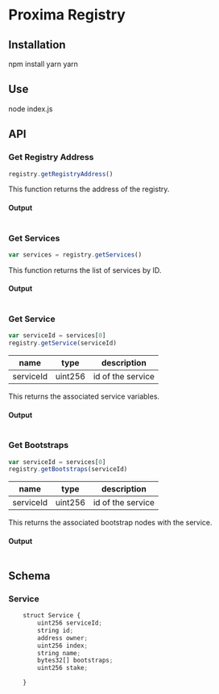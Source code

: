 
# Proxima Registry


## Installation

npm install yarn
yarn

## Use

node index.js

## API


### Get Registry Address

```javascript
registry.getRegistryAddress()
```

This function returns the address of the registry. 

#### Output

```JSON

```

### Get Services

```javascript
var services = registry.getServices()
```
This function returns the list of services by ID. 

#### Output 

```JSON

```

### Get Service 
```javascript
var serviceId = services[0]
registry.getService(serviceId)
```
| name  |  type |  description  
|---    |---    |     ---         |
|  serviceId | uint256  |  id of the service |

This returns the associated service variables.

#### Output

```JSON

```

### Get Bootstraps
```javascript
var serviceId = services[0]
registry.getBootstraps(serviceId)
```

| name  |  type |  description  
|---    |---    |     ---         |
|  serviceId | uint256  |  id of the service |

This returns the associated bootstrap nodes with the service.

#### Output

```JSON

```
## Schema 

### Service
```javascript
    struct Service {
        uint256 serviceId;
        string id;
        address owner;
        uint256 index;
        string name;
        bytes32[] bootstraps;
        uint256 stake;

    }
```




